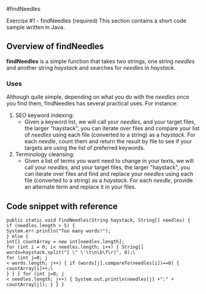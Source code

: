 

#findNeedles

<!-- Confidential + Proprietary -->
Exercise #1 - findNeedles (required)
This section contains a short code sample written in
Java.
<!-- This exercise has two required parts:-->
<!--
1. Write an API reference document that explains
how to call this method. Your audience for this
document is an experienced Java programmer.
 
2. Assume you have a chance to send comments or
questions to the person who wrote the code.
Suggest ways to improve the code, for example,
to reduce memory usage or enhance features -->


## Overview of findNeedles

**findNeedles** is a simple function that takes two strings, one string *needles* 
and another string *haystack* and searches for *needles* in *haystack*. 


### Uses
Although quite simple, depending on what you do with the *needles* once 
you find them, findNeedles has several practical uses. For instance:

1) SEO keyword indexing:
	- Given a keyword list, we will call your *needles*, and your target files, the larger "haystack", 
	you can iterate over files and compare your list of *needles* using each 
	file (converted to a string) as a *haystack*. For each *needle*, count them and return 
	the result by file to see if your targets are using the list of preferred keywords.
2) Terminology cleansing:
	- Given a list of terms you want need to change in your texts, 
	we will call your *needles*, and your target files, the larger "haystack", you can 
	iterate over files and find and replace your *needles* using each 
	file (converted to a string) as a *haystack*. For each *needle*, provide an alternate term and replace it 
	in your files. 


## Code snippet with reference


	public static void findNeedles(String haystack, String[] needles) {
	if (needles.length > 5) {
	System.err.println("Too many words!");
	} else {
	int[] countArray = new int[needles.length];
	for (int i = 0; i< needles.length; i++) { String[] words=haystack.split("[ \" \'\t\n\b\f\r]", 0);\
	for (int j=0; j
	< words.length; j++) { if (words[j].compareTo(needles[i])==0) { countArray[i]++;\
	} } } for (int j=0; j
	< needles.length; j++) { System.out.println(needles[j] +":" + countArray[j]); } } }
